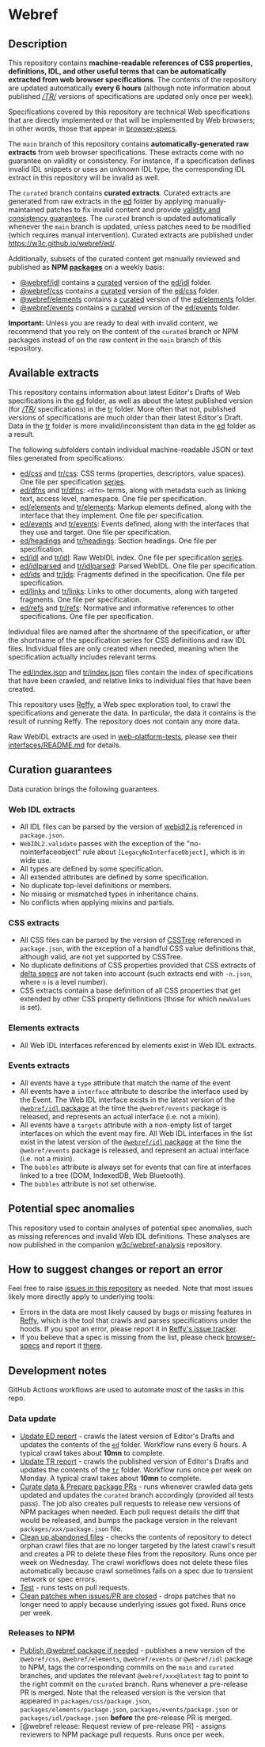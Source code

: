 # Webref

## Description

This repository contains **machine-readable references of CSS properties, definitions, IDL, and other useful terms that can be automatically extracted from web browser specifications**. The contents of the repository are updated automatically **every 6 hours** (although note information about published _[/TR/](https://www.w3.org/TR/)_ versions of specifications are updated only once per week).

Specifications covered by this repository are technical Web specifications that are directly implemented or that will be implemented by Web browsers; in other words, those that appear in [browser-specs](https://github.com/w3c/browser-specs).

The `main` branch of this repository contains **automatically-generated raw extracts** from web browser specifications. These extracts come with no guarantee on validity or consistency. For instance, if a specification defines invalid IDL snippets or uses an unknown IDL type, the corresponding IDL extract in this repository will be invalid as well.

The `curated` branch contains **curated extracts**. Curated extracts are generated from raw extracts in the [ed](ed) folder by applying manually-maintained patches to fix invalid content and provide [validity and consistency guarantees](#curation-guarantees). The `curated` branch is updated automatically whenever the `main` branch is updated, unless patches need to be modified (which requires manual intervention). Curated extracts are published under https://w3c.github.io/webref/ed/.

Additionally, subsets of the curated content get manually reviewed and published as **NPM [packages](https://github.com/w3c/webref/tree/main/packages)** on a weekly basis:
- [@webref/idl](https://www.npmjs.com/package/@webref/idl) contains a [curated](packages/idl#guarantees) version of the [ed/idl](ed/idl) folder.
- [@webref/css](https://www.npmjs.com/package/@webref/css) contains a [curated](packages/css#guarantees) version of the [ed/css](ed/css) folder.
- [@webref/elements](https://www.npmjs.com/package/@webref/elements) contains a [curated](packages/elements#guarantees) version of the [ed/elements](ed/elements) folder.
- [@webref/events](https://www.npmjs.com/package/@webref/events) contains a [curated](packages/events#guarantees) version of the [ed/events](ed/events) folder.

**Important:** Unless you are ready to deal with invalid content, we recommend that you rely on the content of the `curated` branch or NPM packages instead of on the raw content in the `main` branch of this repository.


## Available extracts

This repository contains information about latest Editor's Drafts of Web specifications in the [ed](ed) folder, as well as about the latest published version (for _[/TR/](https://www.w3.org/TR/)_ specifications) in the [tr](tr) folder. More often that not, published versions of specifications are much older than their latest Editor's Draft. Data in the [tr](tr) folder is more invalid/inconsistent than data in the [ed](ed) folder as a result.

The following subfolders contain individual machine-readable JSON or text files generated from specifications:

- [ed/css](ed/css) and [tr/css](tr/css): CSS terms (properties, descriptors, value spaces). One file per specification [series](https://github.com/w3c/browser-specs/#series).
- [ed/dfns](ed/dfns) and [tr/dfns](tr/dfns): `<dfn>` terms, along with metadata such as linking text, access level, namespace. One file per specification.
- [ed/elements](ed/elements) and [tr/elements](tr/elements): Markup elements defined, along with the interface that they implement. One file per specification.
- [ed/events](ed/events) and [tr/events](tr/events): Events defined, along with the interfaces that they use and target. One file per specification.
- [ed/headings](ed/headings) and [tr/headings](tr/headings): Section headings. One file per specification.
- [ed/idl](ed/idl) and [tr/idl](tr/idl): Raw WebIDL index. One file per specification [series](https://github.com/w3c/browser-specs/#series).
- [ed/idlparsed](ed/idlparsed) and [tr/idlparsed](tr/idlparsed): Parsed WebIDL. One file per specification.
- [ed/ids](ed/ids) and [tr/ids](tr/ids): Fragments defined in the specification. One file per specification.
- [ed/links](ed/links) and [tr/links](tr/links): Links to other documents, along with targeted fragments. One file per specification.
- [ed/refs](ed/refs) and [tr/refs](tr/refs): Normative and informative references to other specifications. One file per specification.

Individual files are named after the shortname of the specification, or after the shortname of the specification series for CSS definitions and raw IDL files. Individual files are only created when needed, meaning when the specification actually includes relevant terms.

The [ed/index.json](ed/index.json) and [tr/index.json](tr/index.json) files contain the index of specifications that have been crawled, and relative links to individual files that have been created.

This repository uses [Reffy](https://github.com/w3c/reffy), a Web spec exploration tool, to crawl the specifications and generate the data. In particular, the data it contains is the result of running Reffy. The repository does not contain any more data.

Raw WebIDL extracts are used in [web-platform-tests](https://github.com/web-platform-tests/wpt), please see their [interfaces/README.md](https://github.com/web-platform-tests/wpt/blob/master/interfaces/README.md) for details.


## Curation guarantees

Data curation brings the following guarantees.

### Web IDL extracts

- All IDL files can be parsed by the version of [webidl2.js](https://github.com/w3c/webidl2.js/) referenced in `package.json`.
- `WebIDL2.validate` passes with the exception of the "no-nointerfaceobject" rule about `[LegacyNoInterfaceObject]`, which is in wide use.
- All types are defined by some specification.
- All extended attributes are defined by some specification.
- No duplicate top-level definitions or members.
- No missing or mismatched types in inheritance chains.
- No conflicts when applying mixins and partials.

### CSS extracts

- All CSS files can be parsed by the version of [CSSTree](https://github.com/csstree/csstree) referenced in `package.json`, with the exception of a handful CSS value definitions that, although valid, are not yet supported by CSSTree.
- No duplicate definitions of CSS properties provided that CSS extracts of [delta specs](https://github.com/w3c/browser-specs/#seriescomposition) are not taken into account (such extracts end with `-n.json`, where `n` is a level number).
- CSS extracts contain a base definition of all CSS properties that get extended by other CSS property definitions (those for which `newValues` is set).

### Elements extracts

- All Web IDL interfaces referenced by elements exist in Web IDL extracts.

### Events extracts

- All events have a `type` attribute that match the name of the event
- All events have a `interface` attribute to describe the interface used by the Event. The Web IDL interface exists in the latest version of the [`@webref/idl` package](https://www.npmjs.com/package/@webref/idl) at the time the `@webref/events` package is released, and represents an actual interface (i.e. not a mixin).
- All events have a `targets` attribute with a non-empty list of target interfaces on which the event may fire. All Web IDL interfaces in the list exist in the latest version of the [`@webref/idl` package](https://www.npmjs.com/package/@webref/idl) at the time the `@webref/events` package is released, and represent an actual interface (i.e. not a mixin).
- The `bubbles` attribute is always set for events that can fire at interfaces linked to a tree (DOM, IndexedDB, Web Bluetooth).
- The `bubbles` attribute is not set otherwise.

## Potential spec anomalies

This repository used to contain analyses of potential spec anomalies, such as missing references and invalid Web IDL definitions. These analyses are now published in the companion [w3c/webref-analysis](https://github.com/w3c/webref-analysis) repository.


## How to suggest changes or report an error

Feel free to raise [issues in this repository](https://github.com/w3c/webref/issues) as needed. Note that most issues likely more directly apply to underlying tools:

- Errors in the data are most likely caused by bugs or missing features in [Reffy](https://github.com/w3c/reffy), which is the tool that crawls and parses specifications under the hoods. If you spot an error, please report it in [Reffy's issue tracker](https://github.com/w3c/reffy/issues/new).
- If you believe that a spec is missing from the list, please check [browser-specs](https://github.com/w3c/browser-specs/#how-to-addupdatedelete-a-spec) and report it [there](https://github.com/w3c/browser-specs/issues/new).


## Development notes

GitHub Actions workflows are used to automate most of the tasks in this repo.

### Data update

- [Update ED report](https://github.com/w3c/webref/actions/workflows/update-ed.yml) - crawls the latest version of Editor's Drafts and updates the contents of the [`ed`](ed) folder. Workflow runs every 6 hours. A typical crawl takes about **10mn** to complete.
- [Update TR report](https://github.com/w3c/webref/actions/workflows/update-tr.yml) - crawls the published version of Editor's Drafts and updates the contents of the [`tr`](tr) folder. Workflow runs once per week on Monday. A typical crawl takes about **10mn** to complete.
- [Curate data &amp; Prepare package PRs](https://github.com/w3c/webref/actions/workflows/curate.yml) - runs whenever crawled data gets updated and updates the `curated` branch accordingly (provided all tests pass). The job also creates pull requests to release new versions of NPM packages when needed. Each pull request details the diff that would be released, and bumps the package version in the relevant `packages/xxx/package.json` file.
- [Clean up abandoned files](https://github.com/w3c/webref/actions/workflows/cleanup.yml) - checks the contents of repository to detect orphan crawl files that are no longer targeted by the latest crawl's result and creates a PR to delete these files from the repository. Runs once per week on Wednesday. The crawl workflows does not delete these files automatically because crawl sometimes fails on a spec due to transient network or spec errors.
- [Test](https://github.com/w3c/webref/actions/workflows/test.yml) - runs tests on pull requests.
- [Clean patches when issues/PR are closed](https://github.com/w3c/webref/actions/workflows/clean-patches.yml) - drops patches that no longer need to apply because underlying issues got fixed. Runs once per week.

### Releases to NPM

- [Publish @webref package if needed](https://github.com/w3c/webref/actions/workflows/release-package.yml) - publishes a new version of the `@webref/css`, `@webref/elements`, `@webref/events` or `@webref/idl` package to NPM, tags the corresponding commits on the `main` and `curated` branches, and updates the relevant `@webref/xxx@latest` tag to point to the right commit on the `curated` branch. Runs whenever a pre-release PR is merged. Note that the released version is the version that appeared in `packages/css/package.json`, `packages/elements/package.json`, `packages/events/package.json` or `packages/idl/package.json` **before** the pre-release PR is merged.
- [@webref release: Request review of pre-release PR] - assigns reviewers to NPM package pull requests. Runs once per week.
